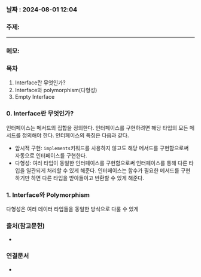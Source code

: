 
### 날짜 : 2024-08-01 12:04

### 주제: 

---
### 메모: 
### 목차
1. Interface란 무엇인가?
2. Interface와 polymorphism(다형성)
3. Empty Interface

### 0. Interface란 무엇인가?
인터페이스는 메서드의 집합을 정의한다. 인터페이스를 구현하려면 해당 타입의 모든 메서드를 정의해야 한다. 인터페이스의 특징은 다음과 같다.

- 암시적 구현: ```implements```키워드를 사용하지 않고도 해당 메서드를 구현함으로써 자동으로 인터페이스를 구현한다.
- 다형성: 여러 타입이 동일한 인터페이스를 구현함으로써 인터페이스를 통해 다른 타입을 일관되게 처리할 수 있게 해준다. 인터페이스는 함수가 필요한 메서드를 구현하기만 하면 다른 타입을 받아들이고 반환할 수 있게 해준다.

### 1. Interface와 Polymorphism
다형성은 여러 데이터 타입들을 동일한 방식으로 다룰 수 있게 
### 출처(참고문헌)
-

### 연결문서
-
